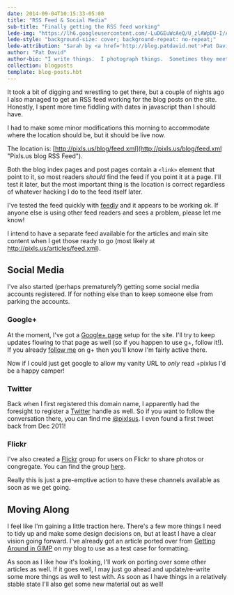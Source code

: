 ```yaml
---
date: 2014-09-04T10:15:33-05:00
title: "RSS Feed & Social Media"
sub-title: "Finally getting the RSS feed working"
lede-img: "https://lh6.googleusercontent.com/-LuDGEuWcAeQ/U_zlAWpDU-I/AAAAAAAARSA/wgRmO0BUoUw/s1920/Sarah-Original.jpg"
lede-style: "background-size: cover; background-repeat: no-repeat;"
lede-attribution: "Sarah by <a href='http://blog.patdavid.net'>Pat David</a>"
author: "Pat David"
author-bio: "I write things.  I photograph things.  Sometimes they meet.  <br/>I <a href='http://blog.patdavid.net'>blog</a> about various things. I write <a href='http://blog.patdavid.net/p/getting-around-in-gimp.html'>tutorials</a> too."
collection: blogposts
template: blog-posts.hbt
---
```


It took a bit of digging and wrestling to get there, but a couple of nights ago I also managed to get an RSS feed working for the blog posts on the site.
Honestly, I spent more time fiddling with dates in javascript than I should have.

I had to make some minor modifications this morning to accommodate where the location should be, but it should be live now.

The location is: [http://pixls.us/blog/feed.xml](http://pixls.us/blog/feed.xml "Pixls.us blog RSS Feed").

Both the blog index pages and post pages contain a `<link>` element that point to it, so most readers *should* find the feed if you point it at a page.
I'll test it later, but the most important thing is the location is correct regardless of whatever hacking I do to the feed itself later.

<!--more-->

I've tested the feed quickly with [feedly](http://feedly.com "feedly.com") and it appears to be working ok. If anyone else is using other feed readers and sees a problem, please let me know!

I intend to have a separate feed available for the articles and main site content when I get those ready to go (most likely at http://pixls.us/articles/feed.xml).

## Social Media

I've also started (perhaps prematurely?) getting some social media accounts registered.
If for nothing else than to keep someone else from parking the accounts.

### Google+
At the moment, I've got a [Google+ page](https://plus.google.com/b/115344273324079495662/115344273324079495662/about "PIXLS.US Google+ Page") setup for the site.
I'll try to keep updates flowing to that page as well (so if you happen to use g+, follow it!).
If you already [follow me](http://plus.google.com/+PatrickDavid "Pat David on Google+") on g+ then you'll know I'm fairly active there.

Now if I could just get google to allow my vanity URL to *only* read +pixlus I'd be a happy camper!

### Twitter
Back when I first registered this domain name, I apparently had the foresight to register a [Twitter](http://www.twitter.com "twitter.com") handle as well.
So if you want to follow the conversation there, you can find me [@pixlsus](https://twitter.com/pixlsus "Pixls.us Twitter Account").
I even found a first tweet back from Dec 2011!

### Flickr
I've also created a [Flickr](http://www.flickr.com "flickr.com") group for users on Flickr to share photos or congregate.
You can find the group [here](https://www.flickr.com/groups/pixlsus/ "Pixls.us Flickr Group").

Really this is just a pre-emptive action to have these channels available as soon as we get going.


## Moving Along
I feel like I'm gaining a little traction here.
There's a few more things I need to tidy up and make some design decisions on, but at least I have a clear vision going forward.
I've already got an article ported over from [Getting Around in GIMP](http://blog.patdavid.net/p/getting-around-in-gimp.html "Getting Around in GIMP") on my blog to use as a test case for formatting.

As soon as I like how it's looking, I'll work on porting over some other articles as well.
If it goes well, I may just go ahead and update/re-write some more things as well to test with.
As soon as I have things in a relatively stable state I'll also get some new material out as well!

